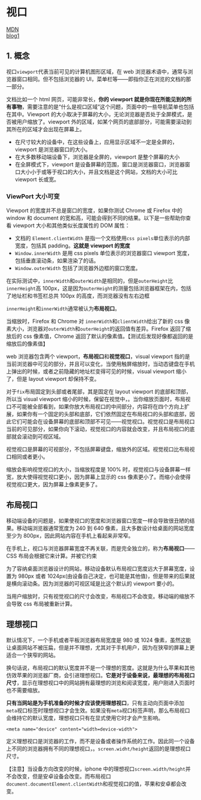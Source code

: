 # 视口

[MDN](https://developer.mozilla.org/zh-CN/docs/Web/CSS/Viewport_concepts)  
[blog1](https://www.cnblogs.com/xiaohuochai/p/5496995.html)

## 1. 概念

视口`viewport`代表当前可见的计算机图形区域，在 web 浏览器术语中，通常与浏览器窗口相同。但不包括浏览器的 UI，菜单栏等——即指你正在浏览的文档的那一部分。

文档比如一个 html 网页，可能非常长，**你的 viewport 就是你现在所能见到的所有事物**，需要注意的是“什么是视口区域”这个问题，页面中的一些导航菜单也包括在其中。Viewport 的大小取决于屏幕的大小，无论浏览器是否处于全屏模式，是否被用户缩放了。viewport 外的区域，如某个网页的底部部分，可能需要滚动到其所在的区域才会出现在屏幕上。

- 在尺寸较大的设备中，在这些设备上，应用显示区域不一定是全屏的，viewport 是浏览器窗口的大小。
- 在大多数移动端设备下，浏览器是全屏的，viewport 是整个屏幕的大小
- 在全屏模式下，viewport 是设备屏幕的范围，窗口是浏览器窗口，浏览器窗口大小小于或等于视口的大小，并且文档是这个网站，文档的大小可比 viewport 长或宽。

### ViewPort 大小可变

Viewport 的宽度并不总是窗口的宽度，如果你测试 Chrome 或 Firefox 中的 window 和 document 的宽和高，可能会得到不同的结果。以下是一些帮助你查看 viewport 大小和其他类似长度属性的 DOM 属性：
- 文档的 `Element.clientWidth` 是指一个文档使用`css pixels`单位表示的内部宽度，包括其 padding。**这就是 viewport 的宽度**
- `Window.innerWidth` 是用 css pixels 单位表示的浏览器窗口 viewport 宽度，包括垂直滚动条，如果渲染了的话。
- `Window.outerWidth` 包括了浏览器外边框的窗口宽度。

在实际测试中，`innerWidth`和`outerWidth`是相同的，但是`outerHeight`比`innerHeight`高 100px，这是因为`outerHeight`的测量包括浏览器框架在内，包括了地址栏和书签栏总共 100px 的高度，而浏览器没有左右边框

`innerHeight`和`innerWidth`通常被认为**布局视口**。

当缩放时，Firefox 和 Chrome 对 `innerWidth`和`clientWidth`给出了新的 css 像素大小，浏览器对`outerWidth`和`outerHeight`的返回值有差异。Firefox 返回了缩放后的 css 像素值，Chrome 返回了默认的像素值。【测试后发现好像都返回的是缩放后的像素值】

web 浏览器包含两个 viewport，**布局视口**和**视觉视口**，visual viewport 指的是当前浏览器中可见的部分，并且可以变化，当使用触屏缩放时，当动态键盘在手机上弹出的时候，或者之前隐藏的地址栏变得可见的时候，visual viewport 缩小了，但是 layout viewport 却保持不变。

对于`fix`布局固定到头部或者尾部，其是固定在 layout viewport 的底部和顶部，所以当 visual viewport 缩小的时候，保留在视觉中，。当你缩放页面时，布局视口不可能被全部看到，如果你放大布局视口的中间部分，内容将在四个方向上扩展，如果你有一个固定的头部和底部，它们依然固定在布局视口的头部和底部，因此它们可能会在设备屏幕的底部和顶部不可见——视觉视口。视觉视口是布局视口当前的可见部分，如果你向下滚动，视觉视口的内容就会改变，并且布局视口的底部就会滚动到可视区域。

视觉视口是屏幕的可视部分，不包括屏幕键盘，缩放外的区域。视觉视口比布局视口相同或者更小。

缩放会影响视觉视口的大小，当缩放程度是 100% 时，视觉视口与设备屏幕一样宽，放大使得视觉视口更小，因为屏幕上显示的 css 像素更小了。而缩小会使得视觉视口更大，因为屏幕上像素更多了。

## 布局视口

移动端设备的问题是，如果使视口的宽度和浏览器窗口宽度一样会导致很丑陋的结果。移动端浏览器通常宽度为 240 到 640 像素，且大多数设计给桌面的网站宽度至少为 800px，因此网站内容在手机上看起来非常窄。

在手机上，视口与浏览器屏幕宽度不再关联，而是完全独立的，称为**布局视口**——CSS 布局会根据它来计算。并被它约束

为了容纳桌面浏览器设计的网站，移动设备默认布局视口宽度远大于屏幕宽度，设置为 980px 或者 1024px(由设备自己决定，也可能是其他值)，但是带来的后果就是横向滚动条。因为浏览器的可视区域是比这个默认的 viewport 要小的。

当用户缩放时，只有视觉视口的尺寸会改变，布局视口不会改变。移动端的缩放不会导致 css 布局被重新计算。

## 理想视口

默认情况下，一个手机或者平板浏览器布局宽度是 980 或 1024 像素，虽然这能让桌面网站不被压扁，但是并不理想，尤其对于手机用户，因为在狭窄的屏幕上更适合一个狭窄的网站。

换句话说，布局视口的默认宽度并不是一个理想的宽度。这就是为什么苹果和其他仿效苹果的浏览器厂商，会引进理想视口。**它是对于设备来说，最理想的布局视口尺寸**，显示在理想视口中的网站拥有最理想的浏览和阅读宽度，用户刚进入页面时也不需要缩放。

**只有当网站是为手机准备的时候才应该使用理想视口**，只有主动向页面中添加`meta`视口标签时理想视口才会生效。如果没有`meta`视口标签声明，那么布局视口会维持它的默认宽度，理想视口只有在显式使用它时才会产生影响。

`<meta name="device" content="width=device-width">`

定义理想视口是浏览器的工作，而不是设备或者操作系统的工作。因此同一个设备上不同的浏览器拥有不同的理想视口，。`screen.widht/height`返回的是理想视口尺寸。

【注意】当设备方向改变的时候，iphone 中的理想视口`screen.width/height`并不会改变，但是安卓设备会改变。而布局视口`document.documentElement.clientWidth`和视觉视口的值，苹果和安卓都会改变。